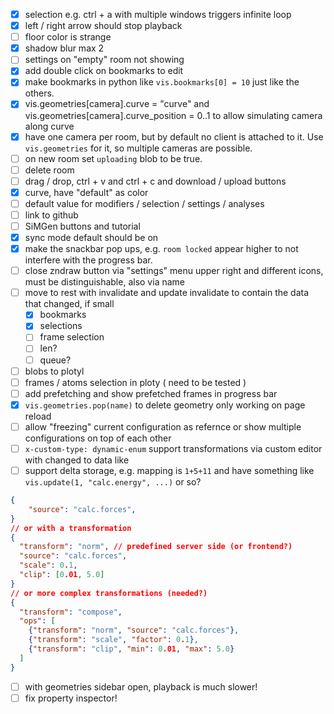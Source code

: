 - [x] selection e.g. ctrl + a with multiple windows triggers infinite loop
- [x] left / right arrow should stop playback
- [ ] floor color is strange
- [x] shadow blur max 2
- [ ] settings on "empty" room not showing
- [x] add double click on bookmarks to edit
- [x] make bookmarks in python like `vis.bookmarks[0] = 10` just like the others.
- [x] vis.geometries[camera].curve = "curve" and vis.geometries[camera].curve_position = 0..1 to allow simulating camera along curve
- [x] have one camera per room, but by default no client is attached to it. Use `vis.geometries` for it, so multiple cameras are possible.
- [ ] on new room set `uploading` blob to be true.
- [ ] delete room
- [ ] drag / drop, ctrl + v and ctrl + c and download / upload buttons
- [x] curve, have "default" as color
- [ ] default value for modifiers / selection / settings / analyses
- [ ] link to github
- [ ] SiMGen buttons and tutorial
- [x] sync mode default should be on
- [x] make the snackbar pop ups, e.g. `room locked` appear higher to not interfere with the progress bar.
- [ ] close zndraw button via "settings" menu upper right and different icons, must be distinguishable, also via name
- [ ] move to rest with invalidate and update invalidate to contain the data that changed, if small 
    - [x] bookmarks
    - [x] selections
    - [ ] frame selection
    - [ ] len?
    - [ ] queue?
- [ ] blobs to plotyl
- [ ] frames / atoms selection in ploty ( need to be tested )
- [ ] add prefetching and show prefetched frames in progress bar
- [x] `vis.geometries.pop(name)` to delete geometry only working on page reload
- [ ] allow "freezing" current configuration as refernce or show multiple configurations on top of each other
- [ ] `x-custom-type: dynamic-enum` support transformations via custom editor with changed to data like
- [ ] support delta storage, e.g. mapping is `1+5+11` and have something like `vis.update(1, "calc.energy", ...)` or so?
```json
{
    "source": "calc.forces",
}
// or with a transformation
{
  "transform": "norm", // predefined server side (or frontend?)
  "source": "calc.forces",
  "scale": 0.1,
  "clip": [0.01, 5.0]
}
// or more complex transformations (needed?)
{
  "transform": "compose",
  "ops": [
    {"transform": "norm", "source": "calc.forces"},
    {"transform": "scale", "factor": 0.1},
    {"transform": "clip", "min": 0.01, "max": 5.0}
  ]
}
```
- [ ] with geometries sidebar open, playback is much slower!
- [ ] fix property inspector!
